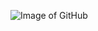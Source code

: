 ![Image of GitHub](https://portswigger.net/cms/images/54/14/6efb9bc5d143-article-190612-github-body-text.jpg)

